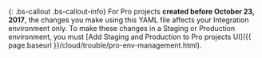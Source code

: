 {: .bs-callout .bs-callout-info}
For Pro projects **created before October 23, 2017**, the changes you make using this YAML file affects your Integration environment only. To make these changes in a Staging or Production environment, you must [Add Staging and Production to Pro projects UI]({{ page.baseurl }}/cloud/trouble/pro-env-management.html).

